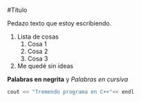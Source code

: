 #Título

Pedazo texto que estoy escribiendo.

1. Lista de cosas
   1. Cosa 1
   2. Cosa 2
   3. Cosa 3
2. Me quedé sin ideas

**Palabras en negrita** y *Palabras en cursiva*

```cpp
cout << "Tremendo programa en C++"<< endl
```